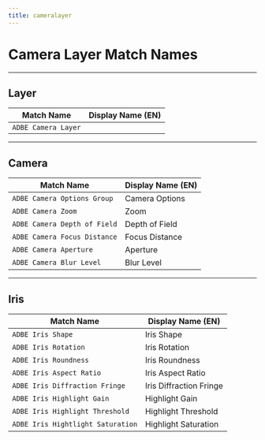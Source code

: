 ```yaml
---
title: cameralayer
---
```

# Camera Layer Match Names

---

## Layer

| Match Name | Display Name (EN) |
| --- | --- |
| `ADBE Camera Layer` | |

---

## Camera

| Match Name | Display Name (EN) |
| --- | --- |
| `ADBE Camera Options Group` | Camera Options |
| `ADBE Camera Zoom` | Zoom |
| `ADBE Camera Depth of Field` | Depth of Field |
| `ADBE Camera Focus Distance` | Focus Distance |
| `ADBE Camera Aperture` | Aperture |
| `ADBE Camera Blur Level` | Blur Level |

---

## Iris

| Match Name | Display Name (EN) |
| --- | --- |
| `ADBE Iris Shape` | Iris Shape |
| `ADBE Iris Rotation` | Iris Rotation |
| `ADBE Iris Roundness` | Iris Roundness |
| `ADBE Iris Aspect Ratio` | Iris Aspect Ratio |
| `ADBE Iris Diffraction Fringe` | Iris Diffraction Fringe |
| `ADBE Iris Highlight Gain` | Highlight Gain |
| `ADBE Iris Highlight Threshold` | Highlight Threshold |
| `ADBE Iris Hightlight Saturation` | Highlight Saturation |
